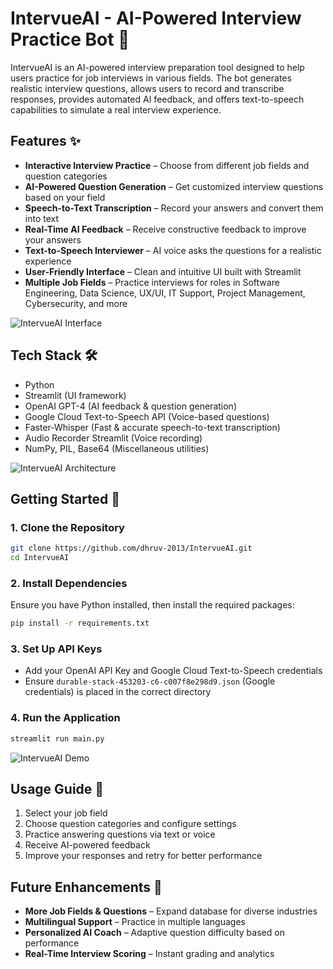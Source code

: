 # IntervueAI - AI-Powered Interview Practice Bot 🎤

IntervueAI is an AI-powered interview preparation tool designed to help users practice for job interviews in various fields. The bot generates realistic interview questions, allows users to record and transcribe responses, provides automated AI feedback, and offers text-to-speech capabilities to simulate a real interview experience.

## Features ✨

- **Interactive Interview Practice** – Choose from different job fields and question categories
- **AI-Powered Question Generation** – Get customized interview questions based on your field
- **Speech-to-Text Transcription** – Record your answers and convert them into text
- **Real-Time AI Feedback** – Receive constructive feedback to improve your answers
- **Text-to-Speech Interviewer** – AI voice asks the questions for a realistic experience
- **User-Friendly Interface** – Clean and intuitive UI built with Streamlit
- **Multiple Job Fields** – Practice interviews for roles in Software Engineering, Data Science, UX/UI, IT Support, Project Management, Cybersecurity, and more

![IntervueAI Interface](https://github.com/user-attachments/assets/f0aef2ac-3910-45ee-8318-1dde7c06ebcf)

## Tech Stack 🛠️

- Python
- Streamlit (UI framework)
- OpenAI GPT-4 (AI feedback & question generation)
- Google Cloud Text-to-Speech API (Voice-based questions)
- Faster-Whisper (Fast & accurate speech-to-text transcription)
- Audio Recorder Streamlit (Voice recording)
- NumPy, PIL, Base64 (Miscellaneous utilities)

![IntervueAI Architecture](https://github.com/user-attachments/assets/8585a67a-6a68-4102-8582-c4e45168e8df)

## Getting Started 🚀

### 1. Clone the Repository

```bash
git clone https://github.com/dhruv-2013/IntervueAI.git
cd IntervueAI
```

### 2. Install Dependencies

Ensure you have Python installed, then install the required packages:

```bash
pip install -r requirements.txt
```

### 3. Set Up API Keys

- Add your OpenAI API Key and Google Cloud Text-to-Speech credentials
- Ensure `durable-stack-453203-c6-c007f8e298d9.json` (Google credentials) is placed in the correct directory

### 4. Run the Application

```bash
streamlit run main.py
```

![IntervueAI Demo](https://github.com/user-attachments/assets/efee512f-bfec-4fe3-abce-a4f91db4bdc1)

## Usage Guide 📖

1. Select your job field
2. Choose question categories and configure settings
3. Practice answering questions via text or voice
4. Receive AI-powered feedback
5. Improve your responses and retry for better performance

## Future Enhancements 🚀

- **More Job Fields & Questions** – Expand database for diverse industries
- **Multilingual Support** – Practice in multiple languages
- **Personalized AI Coach** – Adaptive question difficulty based on performance
- **Real-Time Interview Scoring** – Instant grading and analytics
